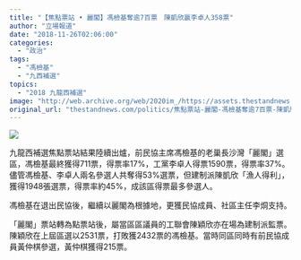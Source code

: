 ```yaml
---
title: "【焦點票站 • 麗閣】馮檢基奪逾7百票　陳凱欣贏李卓人358票"
author: "立場報道"
date: "2018-11-26T02:06:00"
categories:
  - "政治"
tags:
  - "馮檢基"
  - "九西補選"
topics:
  - "2018 九龍西補選"
image: "http://web.archive.org/web/2020im_/https://assets.thestandnews.com/media/photos/laikok-29_sa6Dp.png"
original_url: "thestandnews.com/politics/焦點票站-麗閣-馮檢基奪逾7百票-陳凱欣贏李卓人358票"
---
```

![](http://web.archive.org/web/2020im_/https://assets.thestandnews.com/media/photos/laikok-29_sa6Dp.png)

九龍西補選焦點票站結果陸續出爐，前民協主席馮檢基的老巢長沙灣「麗閣」選區，馮檢基最終獲得711票，得票率17%，工黨李卓人得票1590票，得票率37%。儘管馮檢基、李卓人兩名參選人共奪得53%選票，但建制派陳凱欣「漁人得利」，獲得1948張選票，得票率約45%，成該區得票最多參選人。

馮檢基在退出民協後，繼續以麗閣為根據地，更獲民協成員、社區主任李烔支持。

「麗閣」票站轉為點票站後，屬當區區議員的工聯會陳穎欣亦在場為建制派監票。陳穎欣在上屆區選以2531票，打敗獲2432票的馮檢基。當時同區同時有前民協成員黃仲棋參選，黃仲棋獲得215票。